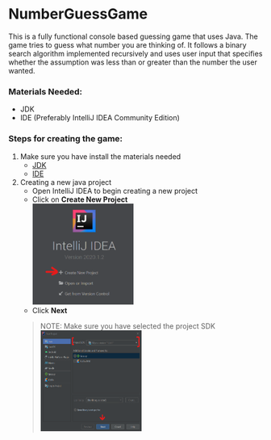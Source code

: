 # NumberGuessGame

This is a fully functional console based guessing game that uses Java. The game tries to guess what number you are thinking of. It follows a binary search algorithm implemented recursively and uses user input that specifies whether the assumption was less than or greater than the number the user wanted.

### Materials Needed:
- JDK 
- IDE (Preferably IntelliJ IDEA Community Edition)

### Steps for creating the game:

1. Make sure you have install the materials needed
   - [JDK](https://www.java.com/en/download/)
   - [IDE](https://www.jetbrains.com/idea/download/#section=windows)
2. Creating a new java project
   - Open IntelliJ IDEA to begin creating a new project
   - Click on **Create New Project**
   <br><img src="/images/create-new-project.png" alt="create-new-project-image" height= 200 width = 200> <br>
   - Click **Next** 
   > NOTE: Make sure you have selected the project SDK
   <br><img src="/images/next-image.png" alt="create-new-project-image" height= 200 width = 200><br>
   
  
   
